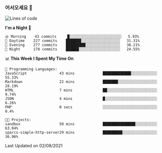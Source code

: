 ### 어서오세요 👋

<!--START_SECTION:waka-->
![Lines of code](https://img.shields.io/badge/From%20Hello%20World%20I%27ve%20Written-377519%20lines%20of%20code-blue)

**I'm a Night 🦉** 

```text
🌞 Morning    43 commits     █░░░░░░░░░░░░░░░░░░░░░░░░   5.93% 
🌆 Daytime    227 commits    ███████░░░░░░░░░░░░░░░░░░   31.31% 
🌃 Evening    277 commits    █████████░░░░░░░░░░░░░░░░   38.21% 
🌙 Night      178 commits    ██████░░░░░░░░░░░░░░░░░░░   24.55%

```


📊 **This Week I Spent My Time On** 

```text
💬 Programming Languages: 
JavaScript               43 mins             █████████████░░░░░░░░░░░░   55.33% 
Markdown                 22 mins             ███████░░░░░░░░░░░░░░░░░░   28.19% 
HTML                     7 mins              ██░░░░░░░░░░░░░░░░░░░░░░░   9.74% 
JSON                     4 mins              █░░░░░░░░░░░░░░░░░░░░░░░░   6.26% 
PHP                      0 secs              ░░░░░░░░░░░░░░░░░░░░░░░░░   0.4%

🐱‍💻 Projects: 
sandbox                  50 mins             ███████████████░░░░░░░░░░   63.04% 
sparcs-simple-http-server29 mins             █████████░░░░░░░░░░░░░░░░   36.96%

```


 Last Updated on 02/08/2021
<!--END_SECTION:waka-->

